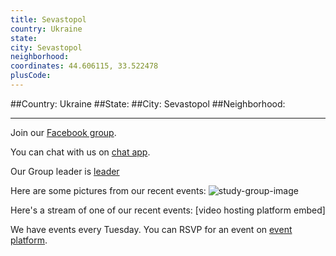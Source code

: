 ```yaml
---
title: Sevastopol
country: Ukraine
state: 
city: Sevastopol
neighborhood: 
coordinates: 44.606115, 33.522478
plusCode:
---
```


##Country: Ukraine
##State: 
##City: Sevastopol
##Neighborhood: 
*****
Join our [Facebook group](https://www.facebook.com/groups/free.code.camp.sevastopol).

You can chat with us on [chat app]().

Our Group leader is [leader]()

Here are some pictures from our recent events:
![study-group-image]()

Here's a stream of one of our recent events:
[video hosting platform embed]

We have events every Tuesday. You can RSVP for an event on [event platform]().
